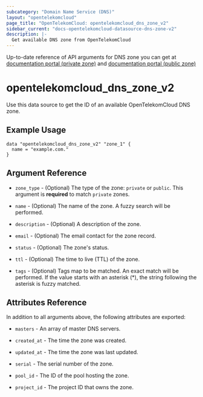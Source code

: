 ```yaml
---
subcategory: "Domain Name Service (DNS)"
layout: "opentelekomcloud"
page_title: "OpenTelekomCloud: opentelekomcloud_dns_zone_v2"
sidebar_current: "docs-opentelekomcloud-datasource-dns-zone-v2"
description: |-
  Get available DNS zone from OpenTelekomCloud
---
```


Up-to-date reference of API arguments for DNS zone you can get at
[documentation portal (private zone)](https://docs.otc.t-systems.com/domain-name-service/api-ref/apis/private_zone_management/querying_private_zones.html#dns-api-63006) and
[documentation portal (public zone)](https://docs.otc.t-systems.com/domain-name-service/api-ref/apis/public_zone_management/querying_public_zones.html#dns-api-62003)

# opentelekomcloud_dns_zone_v2

Use this data source to get the ID of an available OpenTelekomCloud DNS zone.

## Example Usage

```hcl
data "opentelekomcloud_dns_zone_v2" "zone_1" {
  name = "example.com."
}
```

## Argument Reference

* `zone_type` - (Optional) The type of the zone: `private` or `public`.
  This argument is **required** to match `private` zones.

* `name` - (Optional) The name of the zone. A fuzzy search will be performed.

* `description` - (Optional) A description of the zone.

* `email` - (Optional) The email contact for the zone record.

* `status` - (Optional) The zone's status.

* `ttl` - (Optional) The time to live (TTL) of the zone.

* `tags` - (Optional) Tags map to be matched.
  An exact match will be performed. If the value starts with an
  asterisk (*), the string following the asterisk is fuzzy matched.

## Attributes Reference

In addition to all arguments above, the following attributes are exported:

* `masters` - An array of master DNS servers.

* `created_at` - The time the zone was created.

* `updated_at` - The time the zone was last updated.

* `serial` - The serial number of the zone.

* `pool_id` - The ID of the pool hosting the zone.

* `project_id` - The project ID that owns the zone.
